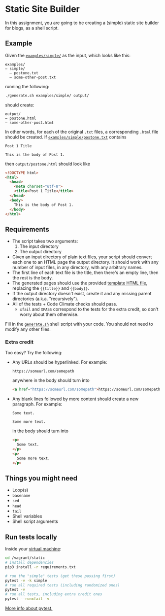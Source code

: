 # Static Site Builder

In this assignment, you are going to be creating a (simple) static site builder for blogs, as a shell script.

## Example

Given the [`examples/simple/`](examples/simple/) as the input, which looks like this:

```
examples/
— simple/
  — postone.txt
  — some-other-post.txt
```

running the following:

```bash
./generate.sh examples/simple/ output/
```

should create:

```
output/
— postone.html
— some-other-post.html
```

In other words, for each of the original `.txt` files, a corresponding `.html` file should be created. If [`examples/simple/postone.txt`](`examples/simple/postone.txt`) contains

```
Post 1 Title

This is the body of Post 1.
```

then `output/postone.html` should look like

```html
<!DOCTYPE html>
<html>
  <head>
    <meta charset="utf-8">
    <title>Post 1 Title</title>
  </head>
  <body>
    This is the body of Post 1.
  </body>
</html>
```

## Requirements

* The script takes two arguments:
    1. The input directory
    1. The output directory
* Given an input directory of plain text files, your script should convert each one to an HTML page the output directory. It should work with any number of input files, in any directory, with any arbitrary names.
* The first line of each text file is the title, then there's an empty line, then the rest is the body.
* The generated pages should use the provided [template HTML file](template.html), replacing the `{{title}}` and `{{body}}`.
* If the output directory doesn't exist, create it and any missing parent directories (a.k.a. "recursively").
* All of the tests + Code Climate checks should pass.
    * `xfail` and `XPASS` correspond to the tests for the extra credit, so don't worry about them otherwise.

Fill in the [`generate.sh`](generate.sh) shell script with your code. You should not need to modify any other files.

### Extra credit

Too easy? Try the following:

* Any URLs should be hyperlinked. For example:

    ```
    https://someurl.com/somepath
    ```

    anywhere in the body should turn into

    ```html
    <a href="https://someurl.com/somepath">https://someurl.com/somepath</a>
    ```

* Any blank lines followed by more content should create a new paragraph. For example:

    ```
    Some text.

    Some more text.
    ```

    in the body should turn into

    ```html
    <p>
      Some text.
    </p>
    <p>
      Some more text.
    </p>
    ```

## Things you might need

* Loop(s)
* `basename`
* `sed`
* `head`
* `tail`
* Shell variables
* Shell script arguments

## Run tests locally

Inside your [virtual machine](https://github.com/startup-systems/vm):

```bash
cd /vagrant/static
# install dependencies
pip3 install -r requirements.txt

# run the "simple" tests (get these passing first)
pytest -v -k simple
# run all required tests (including randomized ones)
pytest -v
# run all tests, including extra credit ones
pytest --runxfail -v
```

[More info about pytest.](http://doc.pytest.org/)
